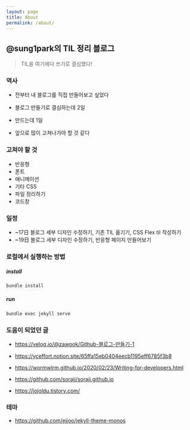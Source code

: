 ```yaml
---
layout: page
title: About
permalink: /about/
---
```


## @sung1park의 TIL 정리 블로그
> TIL을 여기에다 쓰기로 결심했다!



### 역사

- 전부터 내 블로그를 직접 만들어보고 싶었다

- 블로그 만들기로 결심하는데 2일
- 만드는데 1일
- 앞으로 많이 고쳐나가야 할 것 같다



### 고쳐야 할 것

- 반응형
- 폰트
- 애니메이션
- 기타 CSS
- 파일 정리하기
- 코드창



### 일정

- ~17日 블로그 세부 디자인 수정하기, 기존 TIL 옮기기, CSS Flex til 작성하기
- ~19日 블로그 세부 디자인 수정하기, 반응형 페이지 만들어보기



### 로컬에서 실행하는 방법 

##### install

```bash
bundle install
```

##### run

```bash
bundle exec jekyll serve
```



### 도움이 되었던 글

- https://velog.io/@zawook/Github-블로그-만들기-1

- https://yceffort.notion.site/65ffa15eb0404eecb1195eff6785f3b8
- https://wormwlrm.github.io/2020/02/23/Writing-for-developers.html
- https://github.com/soraji/soraji.github.io
- https://jojoldu.tistory.com/



### 테마

- https://github.com/ejjoo/jekyll-theme-monos
